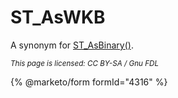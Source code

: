 # ST\_AsWKB

A synonym for [ST\_AsBinary()](st_asbinary.md).

<sub>_This page is licensed: CC BY-SA / Gnu FDL_</sub>

{% @marketo/form formId="4316" %}
